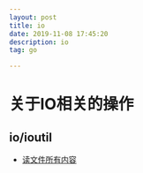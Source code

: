 ```yaml
---
layout: post
title: io
date: 2019-11-08 17:45:20
description: io
tag: go

---
```




# 关于IO相关的操作
## io/ioutil

+ [读文件所有内容](knowledgebao\gotest\test\file_dir_io_test.go)
